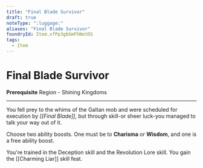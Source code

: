 ```yaml
---
title: "Final Blade Survivor"
draft: true
noteType: ":luggage:"
aliases: "Final Blade Survivor"
foundryId: Item.xfPp3gbGmFhNetDS
tags:
  - Item
---
```


# Final Blade Survivor

**Prerequisite** Region - Shining Kingdoms

* * *

You fell prey to the whims of the Galtan mob and were scheduled for execution by _[[Final Blade]]_, but through skill-or sheer luck-you managed to talk your way out of it.

Choose two ability boosts. One must be to **Charisma** or **Wisdom**, and one is a free ability boost.

You're trained in the Deception skill and the Revolution Lore skill. You gain the [[Charming Liar]] skill feat.
